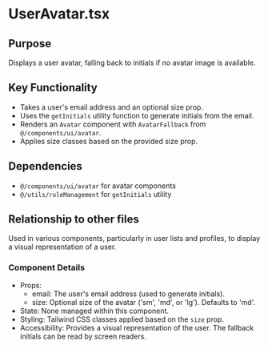 # UserAvatar.tsx

## Purpose
Displays a user avatar, falling back to initials if no avatar image is available.

## Key Functionality
- Takes a user's email address and an optional size prop.
- Uses the `getInitials` utility function to generate initials from the email.
- Renders an `Avatar` component with `AvatarFallback` from `@/components/ui/avatar`.
- Applies size classes based on the provided size prop.

## Dependencies
- `@/components/ui/avatar` for avatar components
- `@/utils/roleManagement` for `getInitials` utility

## Relationship to other files
Used in various components, particularly in user lists and profiles, to display a visual representation of a user.

### Component Details
- Props:
  - email: The user's email address (used to generate initials).
  - size: Optional size of the avatar ('sm', 'md', or 'lg'). Defaults to 'md'.
- State: None managed within this component.
- Styling: Tailwind CSS classes applied based on the `size` prop.
- Accessibility: Provides a visual representation of the user. The fallback initials can be read by screen readers.